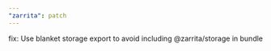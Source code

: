 ```yaml
---
"zarrita": patch
---
```


fix: Use blanket storage export to avoid including @zarrita/storage in bundle
